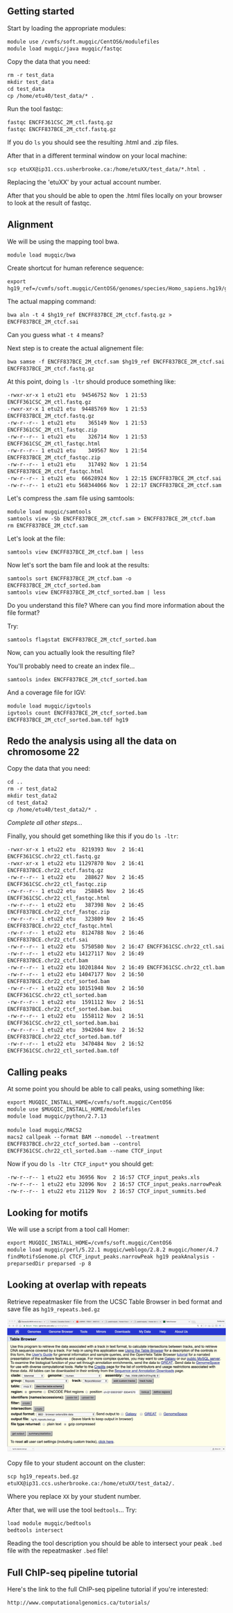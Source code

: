 ## Getting started

Start by loading the appropriate modules:
```
module use /cvmfs/soft.mugqic/CentOS6/modulefiles
module load mugqic/java mugqic/fastqc
```

Copy the data that you need:
```
rm -r test_data
mkdir test_data
cd test_data
cp /home/etu40/test_data/* .
```

Run the tool fastqc:
```
fastqc ENCFF361CSC_2M_ctl.fastq.gz
fastqc ENCFF837BCE_2M_ctcf.fastq.gz
```

If you do `ls` you should see the resulting .html and .zip files.

After that in a different terminal window on your local machine:
```
scp etuXX@ip31.ccs.usherbrooke.ca:/home/etuXX/test_data/*.html .
```

Replacing the 'etuXX' by your actual account number. 

After that you should be able to open the .html files locally on your browser to look at the result of fastqc.

## Alignment

We will be using the mapping tool bwa.
```
module load mugqic/bwa
```

Create shortcut for human reference sequence:
```
export hg19_ref=/cvmfs/soft.mugqic/CentOS6/genomes/species/Homo_sapiens.hg19/genome/bwa_index/Homo_sapiens.hg19.fa
```

The actual mapping command:
```
bwa aln -t 4 $hg19_ref ENCFF837BCE_2M_ctcf.fastq.gz > ENCFF837BCE_2M_ctcf.sai
```

Can you guess what `-t 4` means?

Next step is to create the actual alignement file:
```
bwa samse -f ENCFF837BCE_2M_ctcf.sam $hg19_ref ENCFF837BCE_2M_ctcf.sai ENCFF837BCE_2M_ctcf.fastq.gz 
```

At this point, doing `ls -ltr` should produce something like:
```
-rwxr-xr-x 1 etu21 etu  94546752 Nov  1 21:53 ENCFF361CSC_2M_ctl.fastq.gz
-rwxr-xr-x 1 etu21 etu  94485769 Nov  1 21:53 ENCFF837BCE_2M_ctcf.fastq.gz
-rw-r--r-- 1 etu21 etu    365149 Nov  1 21:53 ENCFF361CSC_2M_ctl_fastqc.zip
-rw-r--r-- 1 etu21 etu    326714 Nov  1 21:53 ENCFF361CSC_2M_ctl_fastqc.html
-rw-r--r-- 1 etu21 etu    349567 Nov  1 21:54 ENCFF837BCE_2M_ctcf_fastqc.zip
-rw-r--r-- 1 etu21 etu    317492 Nov  1 21:54 ENCFF837BCE_2M_ctcf_fastqc.html
-rw-r--r-- 1 etu21 etu  66628924 Nov  1 22:15 ENCFF837BCE_2M_ctcf.sai
-rw-r--r-- 1 etu21 etu 568344066 Nov  1 22:17 ENCFF837BCE_2M_ctcf.sam
```

Let's compress the .sam file using samtools:
```
module load mugqic/samtools
samtools view -Sb ENCFF837BCE_2M_ctcf.sam > ENCFF837BCE_2M_ctcf.bam 
rm ENCFF837BCE_2M_ctcf.sam
```
Let's look at the file:
```
samtools view ENCFF837BCE_2M_ctcf.bam | less
```

Now let's sort the bam file and look at the results:
```
samtools sort ENCFF837BCE_2M_ctcf.bam -o ENCFF837BCE_2M_ctcf_sorted.bam
samtools view ENCFF837BCE_2M_ctcf_sorted.bam | less
```

Do you understand this file? Where can you find more information about the file format?

Try:
```
samtools flagstat ENCFF837BCE_2M_ctcf_sorted.bam
```

Now, can you actually look the resulting file?

You'll probably need to create an index file...
```
samtools index ENCFF837BCE_2M_ctcf_sorted.bam
```

And a coverage file for IGV:
```
module load mugqic/igvtools
igvtools count ENCFF837BCE_2M_ctcf_sorted.bam ENCFF837BCE_2M_ctcf_sorted.bam.tdf hg19
```

## Redo the analysis using all the data on chromosome 22

Copy the data that you need:
```
cd ..
rm -r test_data2
mkdir test_data2
cd test_data2
cp /home/etu40/test_data2/* .
```

*Complete all other steps...*

Finally, you should get something like this if you do `ls -ltr`:
```
-rwxr-xr-x 1 etu22 etu  8219393 Nov  2 16:41 ENCFF361CSC.chr22_ctl.fastq.gz
-rwxr-xr-x 1 etu22 etu 11297870 Nov  2 16:41 ENCFF837BCE.chr22_ctcf.fastq.gz
-rw-r--r-- 1 etu22 etu   288627 Nov  2 16:45 ENCFF361CSC.chr22_ctl_fastqc.zip
-rw-r--r-- 1 etu22 etu   258845 Nov  2 16:45 ENCFF361CSC.chr22_ctl_fastqc.html
-rw-r--r-- 1 etu22 etu   387398 Nov  2 16:45 ENCFF837BCE.chr22_ctcf_fastqc.zip
-rw-r--r-- 1 etu22 etu   323809 Nov  2 16:45 ENCFF837BCE.chr22_ctcf_fastqc.html
-rw-r--r-- 1 etu22 etu  8124788 Nov  2 16:46 ENCFF837BCE.chr22_ctcf.sai
-rw-r--r-- 1 etu22 etu  5750580 Nov  2 16:47 ENCFF361CSC.chr22_ctl.sai
-rw-r--r-- 1 etu22 etu 14127117 Nov  2 16:49 ENCFF837BCE.chr22_ctcf.bam
-rw-r--r-- 1 etu22 etu 10201844 Nov  2 16:49 ENCFF361CSC.chr22_ctl.bam
-rw-r--r-- 1 etu22 etu 14047177 Nov  2 16:50 ENCFF837BCE.chr22_ctcf_sorted.bam
-rw-r--r-- 1 etu22 etu 10151948 Nov  2 16:50 ENCFF361CSC.chr22_ctl_sorted.bam
-rw-r--r-- 1 etu22 etu  1591112 Nov  2 16:51 ENCFF837BCE.chr22_ctcf_sorted.bam.bai
-rw-r--r-- 1 etu22 etu  1558112 Nov  2 16:51 ENCFF361CSC.chr22_ctl_sorted.bam.bai
-rw-r--r-- 1 etu22 etu  3942604 Nov  2 16:52 ENCFF837BCE.chr22_ctcf_sorted.bam.tdf
-rw-r--r-- 1 etu22 etu  3470484 Nov  2 16:52 ENCFF361CSC.chr22_ctl_sorted.bam.tdf
```

## Calling peaks

At some point you should be able to call peaks, using something like:
```
export MUGQIC_INSTALL_HOME=/cvmfs/soft.mugqic/CentOS6
module use $MUGQIC_INSTALL_HOME/modulefiles
module load mugqic/python/2.7.13

module load mugqic/MACS2
macs2 callpeak --format BAM --nomodel --treatment ENCFF837BCE.chr22_ctcf_sorted.bam --control ENCFF361CSC.chr22_ctl_sorted.bam --name CTCF_input
```

Now if you do `ls -ltr CTCF_input*` you should get:
```
-rw-r--r-- 1 etu22 etu 36956 Nov  2 16:57 CTCF_input_peaks.xls
-rw-r--r-- 1 etu22 etu 32096 Nov  2 16:57 CTCF_input_peaks.narrowPeak
-rw-r--r-- 1 etu22 etu 21129 Nov  2 16:57 CTCF_input_summits.bed
```

## Looking for motifs

We will use a script from a tool call Homer:
```
export MUGQIC_INSTALL_HOME=/cvmfs/soft.mugqic/CentOS6
module load mugqic/perl/5.22.1 mugqic/weblogo/2.8.2 mugqic/homer/4.7
findMotifsGenome.pl CTCF_input_peaks.narrowPeak hg19 peakAnalysis -preparsedDir preparsed -p 8
```

## Looking at overlap with repeats

Retrieve repeatmasker file from the UCSC Table Browser in bed format and save file as `hg19_repeats.bed.gz`

![Table Browser](/table_browser.jpeg)

Copy file to your student account on the cluster:
```
scp hg19_repeats.bed.gz etuXX@ip31.ccs.usherbrooke.ca:/home/etuXX/test_data2/.
```

Where you replace ``XX`` by your student number.

After that, we will use the tool `bedtools`... Try:
``` 
load module mugqic/bedtools
bedtools intersect
```

Reading the tool description you should be able to intersect your peak `.bed` file with the repeatmasker `.bed` file!

## Full ChIP-seq pipeline tutorial

Here's the link to the full ChIP-seq pipeline tutorial if you're interested:
```
http://www.computationalgenomics.ca/tutorials/
```
